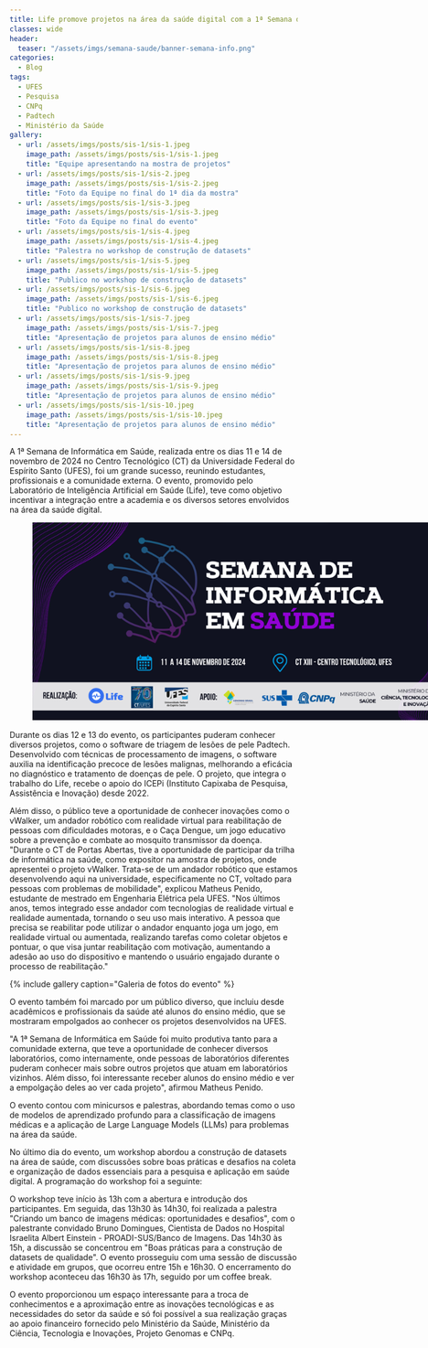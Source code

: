 ```yaml
---
title: Life promove projetos na área da saúde digital com a 1ª Semana de Informática em Saúde da UFES 
classes: wide
header:
  teaser: "/assets/imgs/semana-saude/banner-semana-info.png"
categories:
  - Blog
tags:
  - UFES  
  - Pesquisa  
  - CNPq
  - Padtech    
  - Ministério da Saúde
gallery:
  - url: /assets/imgs/posts/sis-1/sis-1.jpeg
    image_path: /assets/imgs/posts/sis-1/sis-1.jpeg    
    title: "Equipe apresentando na mostra de projetos"
  - url: /assets/imgs/posts/sis-1/sis-2.jpeg
    image_path: /assets/imgs/posts/sis-1/sis-2.jpeg    
    title: "Foto da Equipe no final do 1ª dia da mostra"
  - url: /assets/imgs/posts/sis-1/sis-3.jpeg
    image_path: /assets/imgs/posts/sis-1/sis-3.jpeg     
    title: "Foto da Equipe no final do evento"
  - url: /assets/imgs/posts/sis-1/sis-4.jpeg
    image_path: /assets/imgs/posts/sis-1/sis-4.jpeg       
    title: "Palestra no workshop de construção de datasets"
  - url: /assets/imgs/posts/sis-1/sis-5.jpeg
    image_path: /assets/imgs/posts/sis-1/sis-5.jpeg       
    title: "Publico no workshop de construção de datasets"
  - url: /assets/imgs/posts/sis-1/sis-6.jpeg
    image_path: /assets/imgs/posts/sis-1/sis-6.jpeg       
    title: "Publico no workshop de construção de datasets"
  - url: /assets/imgs/posts/sis-1/sis-7.jpeg
    image_path: /assets/imgs/posts/sis-1/sis-7.jpeg       
    title: "Apresentação de projetos para alunos de ensino médio"
  - url: /assets/imgs/posts/sis-1/sis-8.jpeg
    image_path: /assets/imgs/posts/sis-1/sis-8.jpeg       
    title: "Apresentação de projetos para alunos de ensino médio"
  - url: /assets/imgs/posts/sis-1/sis-9.jpeg
    image_path: /assets/imgs/posts/sis-1/sis-9.jpeg       
    title: "Apresentação de projetos para alunos de ensino médio"
  - url: /assets/imgs/posts/sis-1/sis-10.jpeg
    image_path: /assets/imgs/posts/sis-1/sis-10.jpeg       
    title: "Apresentação de projetos para alunos de ensino médio"                    
---
```




A 1ª Semana de Informática em Saúde, realizada entre os dias 11 e 14 de novembro de 2024 no Centro Tecnológico (CT) da Universidade Federal do Espírito Santo (UFES), foi um grande sucesso, reunindo estudantes, profissionais e a comunidade externa. O evento, promovido pelo Laboratório de Inteligência Artificial em Saúde (Life), teve como objetivo incentivar a integração entre a academia e os diversos setores envolvidos na área da saúde digital.


<figure style="width: 800px;" class="align-center">  
  <img src="/assets/imgs/semana-saude/banner-semana-info.png" alt="">
</figure>

Durante os dias 12 e 13 do evento, os participantes puderam conhecer diversos projetos, como o software de triagem de lesões de pele Padtech. Desenvolvido com técnicas de processamento de imagens, o software auxilia na identificação precoce de lesões malignas, melhorando a eficácia no diagnóstico e tratamento de doenças de pele. O projeto, que integra o trabalho do Life, recebe o apoio do ICEPi (Instituto Capixaba de Pesquisa, Assistência e Inovação) desde 2022.

Além disso, o público teve a oportunidade de conhecer inovações como o vWalker, um andador robótico com realidade virtual para reabilitação de pessoas com dificuldades motoras, e o Caça Dengue, um jogo educativo sobre a prevenção e combate ao mosquito transmissor da doença. "Durante o CT de Portas Abertas, tive a oportunidade de participar da trilha de informática na saúde, como expositor na amostra de projetos, onde apresentei o projeto vWalker. Trata-se de um andador robótico que estamos desenvolvendo aqui na universidade, especificamente no CT, voltado para pessoas com problemas de mobilidade", explicou Matheus Penido, estudante de mestrado em Engenharia Elétrica pela UFES. "Nos últimos anos, temos integrado esse andador com tecnologias de realidade virtual e realidade aumentada, tornando o seu uso mais interativo. A pessoa que precisa se reabilitar pode utilizar o andador enquanto joga um jogo, em realidade virtual ou aumentada, realizando tarefas como coletar objetos e pontuar, o que visa juntar reabilitação com motivação, aumentando a adesão ao uso do dispositivo e mantendo o usuário engajado durante o processo de reabilitação."


{% include gallery caption="Galeria de fotos do evento" %}


O evento também foi marcado por um público diverso, que incluiu desde acadêmicos e profissionais da saúde até alunos do ensino médio, que se mostraram empolgados ao conhecer os projetos desenvolvidos na UFES.

"A 1ª Semana de Informática em Saúde foi muito produtiva tanto para a comunidade externa, que teve a oportunidade de conhecer diversos laboratórios, como internamente, onde pessoas de laboratórios diferentes puderam conhecer mais sobre outros projetos que atuam em laboratórios vizinhos. Além disso, foi interessante receber alunos do ensino médio e ver a empolgação deles ao ver cada projeto", afirmou Matheus Penido.

O evento contou com minicursos e palestras, abordando temas como o uso de modelos de aprendizado profundo para a classificação de imagens médicas e a aplicação de Large Language Models (LLMs) para problemas na área da saúde.

No último dia do evento, um workshop abordou a construção de datasets na área de saúde, com discussões sobre boas práticas e desafios na coleta e organização de dados essenciais para a pesquisa e aplicação em saúde digital. A programação do workshop foi a seguinte:

O workshop teve início às 13h com a abertura e introdução dos participantes. Em seguida, das 13h30 às 14h30, foi realizada a palestra "Criando um banco de imagens médicas: oportunidades e desafios", com o palestrante convidado Bruno Domingues, Cientista de Dados no Hospital Israelita Albert Einstein - PROADI-SUS/Banco de Imagens. Das 14h30 às 15h, a discussão se concentrou em "Boas práticas para a construção de datasets de qualidade". O evento prosseguiu com uma sessão de discussão e atividade em grupos, que ocorreu entre 15h e 16h30. O encerramento do workshop aconteceu das 16h30 às 17h, seguido por um coffee break.

O evento proporcionou um espaço interessante para a troca de conhecimentos e a aproximação entre as inovações tecnológicas e as necessidades do setor da saúde e só foi possível a sua realização graças ao apoio financeiro fornecido pelo Ministério da Saúde, Ministério da Ciência, Tecnologia e Inovações, Projeto Genomas e CNPq.

